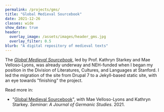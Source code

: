 ```yaml
---
permalink: /projects/gms/
title: "Global Medieval Sourcebook"
date: 2021-12-26
classes: wide
show_date: true
header:
  overlay_image: /assets/images/header_gms.jpg
  overlay_filter: 0.5
blurb: "A digital repository of medieval texts"
---
```


The [*Global Medieval Sourcebook*](https://sourcebook.stanford.edu), led by Prof. Kathryn Starkey and Mae Velloso-Lyons, was already underway and NEH-funded when I began my position in the Division of Literatures, Cultures, and Languages at Stanford. I led the migration of the site from Drupal 7 to a Jekyll-based static site, with an eye towards "finishing" the project.

Read more in:

* "<a href="https://utpjournals.press/doi/full/10.3138/seminar.57.3.1">Global Medieval Sourcebook</a>", with Mae Velloso-Lyons and Kathryn Starkey. <em>Seminar: A Journal of Germanic Studies</em>. 2021.